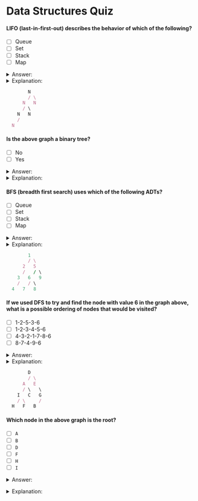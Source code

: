# Data Structures Quiz

#### LIFO (last-in-first-out) describes the behavior of which of the following?
- [ ] Queue
- [ ] Set
- [ ] Stack
- [ ] Map

<details><summary>Answer:</summary>Stack</details>
<details><summary>Explanation:</summary>When you stack things on top of each other, you have to remove the item off the top first. We can remove the item at the bottom until all of the other items on top of it have been removed.  So the first thing that goes in is actually the last thing that comes out.</details>

```ruby
        N
        / \
      N   N
      / \   
    N   N
    /
  N
```

#### Is the above graph a binary tree?
- [ ] No
- [ ] Yes

<details><summary>Answer:</summary>Yes</details>
<details><summary>Explanation:</summary>A binary tree is a graph with the constrant that a node can have at most two children.</details>

#### BFS (breadth first search) uses which of the following ADTs?
- [ ] Queue
- [ ] Set
- [ ] Stack
- [ ] Map

<details><summary>Answer:</summary>Queue</details>
<details><summary>Explanation:</summary>As we are looking at each node, we want to add their children to our list of nodes to look at.  A queue allows us to utilize FIFO (first in first out) so that the order in which the nodes are added to our list is the order in which they will be dealt with.</details>

```ruby
        1   
        / \
      2   5
      /   / \
    3   6   9
    /   / \
  4   7   8
```

#### If we used DFS to try and find the node with value 6 in the graph above, what is a possible ordering of nodes that would be visited?
- [ ] 1-2-5-3-6
- [ ] 1-2-3-4-5-6
- [ ] 4-3-2-1-7-8-6
- [ ] 8-7-4-9-6

<details><summary>Answer:</summary>1-2-3-4-5-6</details>
<details><summary>Explanation:</summary>For DFS, we will look at a node, and then look at it's first child, and then that nodes first child and so on until we hit a leaf node or find the node we are searching for.  When we hit a leaf node, we will begin popping off the stack of recursive calls (going back up the tree a level at a time) and looking at the next child for that node. Once we find the node we are looking for, we start popping off the stack of recursive calls returning the node we found that has the value we are looking for.</details>

```ruby
        D   
        / \
      A   E
      / \   \
    I   C   G
    / \     /
  H   F   B
```

#### Which node in the above graph is the root?
- [ ] `A`
- [ ] `B`
- [ ] `D`
- [ ] `F`
- [ ] `H`
- [ ] `I`

<details><summary>Answer:</summary>

`D`</details>
<details><summary>Explanation:</summary>The root node refers to the top most node that has no parent node.</details>
